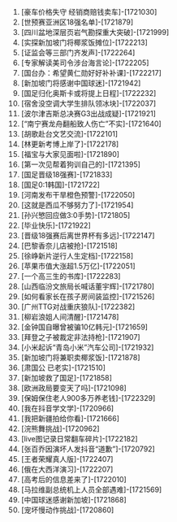 
1. [豪车价格失守 经销商赔钱卖车]-[1721030]
1. [世预赛亚洲区18强名单]-[1721879]
1. [四川盆地深层页岩气勘探重大突破]-[1721999]
1. [实探新加坡门将椰浆饭摊位]-[1722213]
1. [证监会等三部门齐发声]-[1722264]
1. [专家解读美司令涉台海言论]-[1722205]
1. [国台办：希望黄仁勋好好补补课]-[1722217]
1. [新加坡门将感谢中国球迷]-[1721942]
1. [国足归化奥斯卡或将提上日程]-[1722232]
1. [宿舍没空调大学生排队领冰块]-[1722037]
1. [波尔津吉斯总决赛G3出战成疑]-[1721921]
1. [“南宁赛龙舟翻船致人伤亡”不实]-[1721640]
1. [胡歌赴台文艺交流]-[1722101]
1. [林更新考博上岸了]-[1722178]
1. [福宝与大家见面啦]-[1721890]
1. [第一次见帮着狗训自己的]-[1721395]
1. [国足晋级18强赛]-[1721833]
1. [国足0:1韩国]-[1721722]
1. [河南发布干旱橙色预警]-[1722050]
1. [这就是西瓜不够努力了]-[1721954]
1. [孙兴慜回应做3:0手势]-[1721805]
1. [毕业快乐]-[1721922]
1. [晋级18强赛后离世界杯有多远]-[1722147]
1. [巴黎香奈儿店被抢]-[1721518]
1. [徐峥新片逆行人生定档]-[1722158]
1. [苹果市值大涨超1.5万亿]-[1722051]
1. [一个高三生的书库]-[1722283]
1. [山西临汾文旅局长喊话董宇辉]-[1721780]
1. [如何看家长在孩子房间装监控]-[1721526]
1. [广州TTG对战重庆狼队]-[1722382]
1. [柳岩浪姐人间清醒]-[1721478]
1. [金钟国自曝曾被骗10亿韩元]-[1721659]
1. [拜登之子被裁定非法持枪]-[1721907]
1. [小米起诉“青岛小米”汽车公司]-[1721932]
1. [新加坡门将兼职卖椰浆饭]-[1721878]
1. [肃国公 已老实]-[1721510]
1. [新加坡救了国足]-[1721858]
1. [欧洲政局要变天了吗]-[1721098]
1. [保姆保住老人900多万养老钱]-[1722329]
1. [我在抖音学文学]-[1720966]
1. [我把新疆拍给你看]-[1721666]
1. [浣熊舞挑战]-[1720962]
1. [live图记录日常翻车碎片]-[1722182]
1. [张百乔因演坏人发抖音“道歉”]-[1720792]
1. [王者荣耀真人版]-[1722407]
1. [俄在大西洋演习]-[1722207]
1. [高考后的信息差来了]-[1722010]
1. [马拉维副总统机上人员全部遇难]-[1721569]
1. [中国球迷感谢新加坡]-[1721868]
1. [宠坏慢动作挑战]-[1720860]